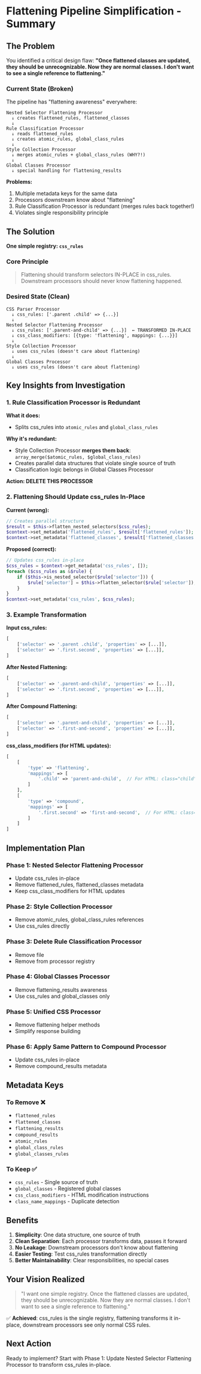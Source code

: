 # Flattening Pipeline Simplification - Summary

## The Problem

You identified a critical design flaw: **"Once flattened classes are updated, they should be unrecognizable. Now they are normal classes. I don't want to see a single reference to flattening."**

### Current State (Broken)

The pipeline has "flattening awareness" everywhere:

```
Nested Selector Flattening Processor
  ↓ creates flattened_rules, flattened_classes
  ↓
Rule Classification Processor
  ↓ reads flattened_rules
  ↓ creates atomic_rules, global_class_rules
  ↓
Style Collection Processor
  ↓ merges atomic_rules + global_class_rules (WHY?!)
  ↓
Global Classes Processor
  ↓ special handling for flattening_results
```

**Problems:**
1. Multiple metadata keys for the same data
2. Processors downstream know about "flattening"
3. Rule Classification Processor is redundant (merges rules back together!)
4. Violates single responsibility principle

## The Solution

**One simple registry: `css_rules`**

### Core Principle

> Flattening should transform selectors IN-PLACE in css_rules.
> Downstream processors should never know flattening happened.

### Desired State (Clean)

```
CSS Parser Processor
  ↓ css_rules: ['.parent .child' => {...}]
  ↓
Nested Selector Flattening Processor
  ↓ css_rules: ['.parent-and-child' => {...}]  ← TRANSFORMED IN-PLACE
  ↓ css_class_modifiers: [{type: 'flattening', mappings: {...}}]
  ↓
Style Collection Processor
  ↓ uses css_rules (doesn't care about flattening)
  ↓
Global Classes Processor
  ↓ uses css_rules (doesn't care about flattening)
```

## Key Insights from Investigation

### 1. Rule Classification Processor is Redundant

**What it does:**
- Splits css_rules into `atomic_rules` and `global_class_rules`

**Why it's redundant:**
- Style Collection Processor **merges them back**: `array_merge($atomic_rules, $global_class_rules)`
- Creates parallel data structures that violate single source of truth
- Classification logic belongs in Global Classes Processor

**Action: DELETE THIS PROCESSOR**

### 2. Flattening Should Update css_rules In-Place

**Current (wrong):**
```php
// Creates parallel structure
$result = $this->flatten_nested_selectors($css_rules);
$context->set_metadata('flattened_rules', $result['flattened_rules']);
$context->set_metadata('flattened_classes', $result['flattened_classes']);
```

**Proposed (correct):**
```php
// Updates css_rules in-place
$css_rules = $context->get_metadata('css_rules', []);
foreach ($css_rules as &$rule) {
    if ($this->is_nested_selector($rule['selector'])) {
        $rule['selector'] = $this->flatten_selector($rule['selector']);
    }
}
$context->set_metadata('css_rules', $css_rules);
```

### 3. Example Transformation

**Input css_rules:**
```php
[
    ['selector' => '.parent .child', 'properties' => [...]],
    ['selector' => '.first.second', 'properties' => [...]],
]
```

**After Nested Flattening:**
```php
[
    ['selector' => '.parent-and-child', 'properties' => [...]],
    ['selector' => '.first.second', 'properties' => [...]],
]
```

**After Compound Flattening:**
```php
[
    ['selector' => '.parent-and-child', 'properties' => [...]],
    ['selector' => '.first-and-second', 'properties' => [...]],
]
```

**css_class_modifiers (for HTML updates):**
```php
[
    [
        'type' => 'flattening',
        'mappings' => [
            '.child' => 'parent-and-child',  // For HTML: class="child" → class="parent-and-child"
        ]
    ],
    [
        'type' => 'compound',
        'mappings' => [
            '.first.second' => 'first-and-second',  // For HTML: class="first second" → class="first-and-second"
        ]
    ]
]
```

## Implementation Plan

### Phase 1: Nested Selector Flattening Processor
- Update css_rules in-place
- Remove flattened_rules, flattened_classes metadata
- Keep css_class_modifiers for HTML updates

### Phase 2: Style Collection Processor
- Remove atomic_rules, global_class_rules references
- Use css_rules directly

### Phase 3: Delete Rule Classification Processor
- Remove file
- Remove from processor registry

### Phase 4: Global Classes Processor
- Remove flattening_results awareness
- Use css_rules and global_classes only

### Phase 5: Unified CSS Processor
- Remove flattening helper methods
- Simplify response building

### Phase 6: Apply Same Pattern to Compound Processor
- Update css_rules in-place
- Remove compound_results metadata

## Metadata Keys

### To Remove ❌
- `flattened_rules`
- `flattened_classes`
- `flattening_results`
- `compound_results`
- `atomic_rules`
- `global_class_rules`
- `global_classes_rules`

### To Keep ✅
- `css_rules` - Single source of truth
- `global_classes` - Registered global classes
- `css_class_modifiers` - HTML modification instructions
- `class_name_mappings` - Duplicate detection

## Benefits

1. **Simplicity**: One data structure, one source of truth
2. **Clean Separation**: Each processor transforms data, passes it forward
3. **No Leakage**: Downstream processors don't know about flattening
4. **Easier Testing**: Test css_rules transformation directly
5. **Better Maintainability**: Clear responsibilities, no special cases

## Your Vision Realized

> "I want one simple registry. Once the flattened classes are updated, they should be unrecognizable. Now they are normal classes. I don't want to see a single reference to flattening."

✅ **Achieved**: css_rules is the single registry, flattening transforms it in-place, downstream processors see only normal CSS rules.

## Next Action

Ready to implement? Start with Phase 1: Update Nested Selector Flattening Processor to transform css_rules in-place.

